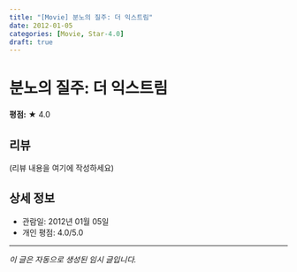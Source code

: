 ```yaml
---
title: "[Movie] 분노의 질주: 더 익스트림"
date: 2012-01-05
categories: [Movie, Star-4.0]
draft: true
---
```


# 분노의 질주: 더 익스트림

**평점:** ★ 4.0

## 리뷰

(리뷰 내용을 여기에 작성하세요)

## 상세 정보

- 관람일: 2012년 01월 05일
- 개인 평점: 4.0/5.0

---

*이 글은 자동으로 생성된 임시 글입니다.*
